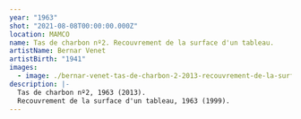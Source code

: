 ```yaml
---
year: "1963"
shot: "2021-08-08T00:00:00.000Z"
location: MAMCO
name: Tas de charbon nº2. Recouvrement de la surface d'un tableau.
artistName: Bernar Venet
artistBirth: "1941"
images:
  - image: ./bernar-venet-tas-de-charbon-2-2013-recouvrement-de-la-surface-d-un-tableau-1999.jpg
description: |-
  Tas de charbon nº2, 1963 (2013).
  Recouvrement de la surface d'un tableau, 1963 (1999).
---
```

